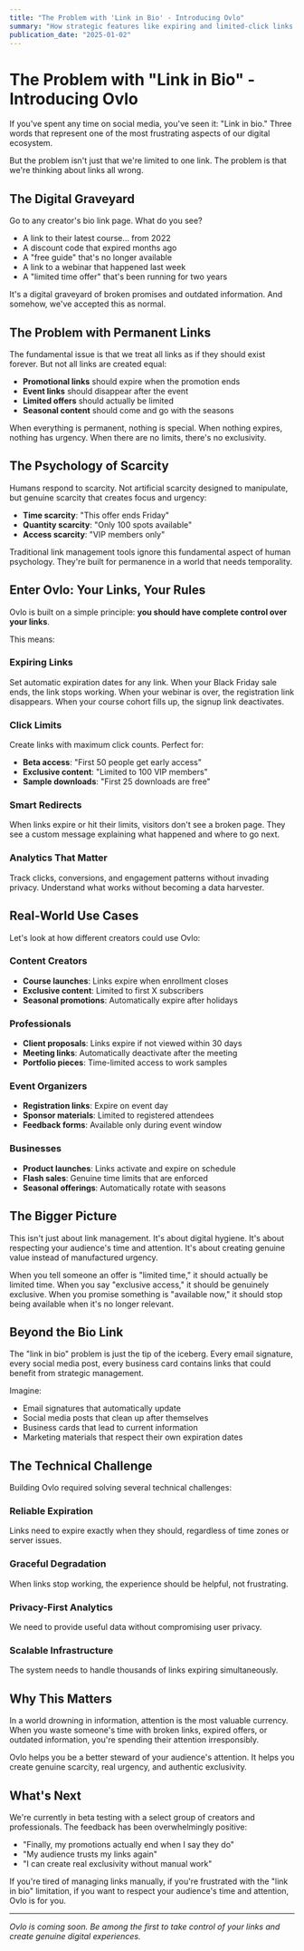 ```yaml
---
title: "The Problem with 'Link in Bio' - Introducing Ovlo"
summary: "How strategic features like expiring and limited-click links can change the game for creators."
publication_date: "2025-01-02"
---
```


# The Problem with "Link in Bio" - Introducing Ovlo

If you've spent any time on social media, you've seen it: "Link in bio." Three words that represent one of the most frustrating aspects of our digital ecosystem.

But the problem isn't just that we're limited to one link. The problem is that we're thinking about links all wrong.

## The Digital Graveyard

Go to any creator's bio link page. What do you see?

- A link to their latest course... from 2022
- A discount code that expired months ago
- A "free guide" that's no longer available
- A link to a webinar that happened last week
- A "limited time offer" that's been running for two years

It's a digital graveyard of broken promises and outdated information. And somehow, we've accepted this as normal.

## The Problem with Permanent Links

The fundamental issue is that we treat all links as if they should exist forever. But not all links are created equal:

- **Promotional links** should expire when the promotion ends
- **Event links** should disappear after the event
- **Limited offers** should actually be limited
- **Seasonal content** should come and go with the seasons

When everything is permanent, nothing is special. When nothing expires, nothing has urgency. When there are no limits, there's no exclusivity.

## The Psychology of Scarcity

Humans respond to scarcity. Not artificial scarcity designed to manipulate, but genuine scarcity that creates focus and urgency:

- **Time scarcity**: "This offer ends Friday"
- **Quantity scarcity**: "Only 100 spots available"
- **Access scarcity**: "VIP members only"

Traditional link management tools ignore this fundamental aspect of human psychology. They're built for permanence in a world that needs temporality.

## Enter Ovlo: Your Links, Your Rules

Ovlo is built on a simple principle: **you should have complete control over your links**.

This means:

### Expiring Links
Set automatic expiration dates for any link. When your Black Friday sale ends, the link stops working. When your webinar is over, the registration link disappears. When your course cohort fills up, the signup link deactivates.

### Click Limits
Create links with maximum click counts. Perfect for:
- **Beta access**: "First 50 people get early access"
- **Exclusive content**: "Limited to 100 VIP members"
- **Sample downloads**: "First 25 downloads are free"

### Smart Redirects
When links expire or hit their limits, visitors don't see a broken page. They see a custom message explaining what happened and where to go next.

### Analytics That Matter
Track clicks, conversions, and engagement patterns without invading privacy. Understand what works without becoming a data harvester.

## Real-World Use Cases

Let's look at how different creators could use Ovlo:

### Content Creators
- **Course launches**: Links expire when enrollment closes
- **Exclusive content**: Limited to first X subscribers
- **Seasonal promotions**: Automatically expire after holidays

### Professionals
- **Client proposals**: Links expire if not viewed within 30 days
- **Meeting links**: Automatically deactivate after the meeting
- **Portfolio pieces**: Time-limited access to work samples

### Event Organizers
- **Registration links**: Expire on event day
- **Sponsor materials**: Limited to registered attendees
- **Feedback forms**: Available only during event window

### Businesses
- **Product launches**: Links activate and expire on schedule
- **Flash sales**: Genuine time limits that are enforced
- **Seasonal offerings**: Automatically rotate with seasons

## The Bigger Picture

This isn't just about link management. It's about digital hygiene. It's about respecting your audience's time and attention. It's about creating genuine value instead of manufactured urgency.

When you tell someone an offer is "limited time," it should actually be limited time. When you say "exclusive access," it should be genuinely exclusive. When you promise something is "available now," it should stop being available when it's no longer relevant.

## Beyond the Bio Link

The "link in bio" problem is just the tip of the iceberg. Every email signature, every social media post, every business card contains links that could benefit from strategic management.

Imagine:
- Email signatures that automatically update
- Social media posts that clean up after themselves
- Business cards that lead to current information
- Marketing materials that respect their own expiration dates

## The Technical Challenge

Building Ovlo required solving several technical challenges:

### Reliable Expiration
Links need to expire exactly when they should, regardless of time zones or server issues.

### Graceful Degradation
When links stop working, the experience should be helpful, not frustrating.

### Privacy-First Analytics
We need to provide useful data without compromising user privacy.

### Scalable Infrastructure
The system needs to handle thousands of links expiring simultaneously.

## Why This Matters

In a world drowning in information, attention is the most valuable currency. When you waste someone's time with broken links, expired offers, or outdated information, you're spending their attention irresponsibly.

Ovlo helps you be a better steward of your audience's attention. It helps you create genuine scarcity, real urgency, and authentic exclusivity.

## What's Next

We're currently in beta testing with a select group of creators and professionals. The feedback has been overwhelmingly positive:

- "Finally, my promotions actually end when I say they do"
- "My audience trusts my links again"
- "I can create real exclusivity without manual work"

If you're tired of managing links manually, if you're frustrated with the "link in bio" limitation, if you want to respect your audience's time and attention, Ovlo is for you.

---

*Ovlo is coming soon. Be among the first to take control of your links and create genuine digital experiences.* 